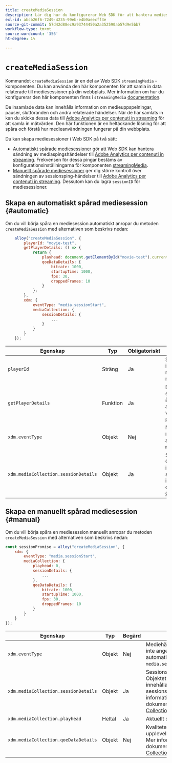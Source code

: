 ```yaml
---
title: createMediaSession
description: Lär dig hur du konfigurerar Web SDK för att hantera mediesessioner automatiskt
exl-id: abcb26f6-7249-4235-99eb-e4b9aeecff3e
source-git-commit: 57d42d88ec9a93744450a2a352590ab57d9e5bb7
workflow-type: tm+mt
source-wordcount: '356'
ht-degree: 1%

---
```


# `createMediaSession`

Kommandot `createMediaSession` är en del av Web SDK `streamingMedia` -komponenten. Du kan använda den här komponenten för att samla in data relaterade till mediesessioner på din webbplats. Mer information om hur du konfigurerar den här komponenten finns i `streamingMedia` [documentation](configure/streamingmedia.md).

De insamlade data kan innehålla information om medieuppspelningar, pauser, slutföranden och andra relaterade händelser. När de har samlats in kan du skicka dessa data till [Adobe Analytics per contenuti in streaming](https://experienceleague.adobe.com/en/docs/media-analytics/using/media-overview) för att samla in mätvärden. Den här funktionen är en heltäckande lösning för att spåra och förstå hur medieanvändningen fungerar på din webbplats.

Du kan skapa mediesessioner i Web SDK på två sätt:

* [Automatiskt spårade mediesessioner](#automatic) gör att Web SDK kan hantera sändning av mediaspingshändelser till [Adobe Analytics per contenuti in streaming](https://experienceleague.adobe.com/en/docs/media-analytics/using/media-overview). Frekvensen för dessa pingar bestäms av konfigurationsinställningarna för komponenten [streamingMedia](configure/streamingmedia.md).
* [Manuellt spårade mediesessioner](#manual) ger dig större kontroll över sändningen av sessionsping-händelser till [Adobe Analytics per contenuti in streaming](https://experienceleague.adobe.com/en/docs/media-analytics/using/media-overview). Dessutom kan du lagra `sessionID` för mediesessioner.

## Skapa en automatiskt spårad mediesession {#automatic}

Om du vill börja spåra en mediesession automatiskt anropar du metoden `createMediaSession` med alternativen som beskrivs nedan:

```javascript
    alloy("createMediaSession", {
        playerId: "movie-test",
        getPlayerDetails: () => {
            return {
                playhead: document.getElementById("movie-test").currentTime,
                qoeDataDetails: {
                    bitrate: 1000,
                    startupTime: 1000,
                    fps: 30,
                    droppedFrames: 10
                }
            };
        },
        xdm: {
            eventType: "media.sessionStart",
            mediaCollection: {
                sessionDetails: {
                    ...
                }
            }
        }
    });
```

| Egenskap | Typ | Obligatoriskt | Beskrivning |
|---------|----------|---------|---------|
| `playerId` | Sträng | Ja | Spelar-ID, en unik identifierare som representerar mediesessionen. |
| `getPlayerDetails` | Funktion | Ja | En funktion som returnerar spelarinformationen. Den här återanropsfunktionen anropas av Web SDK innan varje mediahändelse för `playerId` som anges. |
| `xdm.eventType ` | Objekt | Nej | Mediehändelsetypen. Om det inte anges ställs den automatiskt in på `media.sessionStart`. |
| `xdm.mediaCollection.sessionDetails` | Objekt | Ja | Sessionsinformationsobjektet. Objektet `sessionDetails` ska innehålla egenskaper för sessionsinformation. Mer information finns i dokumentationen för [Media Collection-schemat](../../xdm/data-types/media-collection-details.md). |


## Skapa en manuellt spårad mediesession {#manual}

Om du vill börja spåra en mediesession manuellt anropar du metoden `createMediaSession` med alternativen som beskrivs nedan:

```javascript
const sessionPromise = alloy("createMediaSession", {
    xdm: {
        eventType: "media.sessionStart",
        mediaCollection: {
            playhead: 0,
            sessionDetails: {
                ...
            },
            qoeDataDetails: {
                bitrate: 1000,
                startupTime: 1000,
                fps: 30,
                droppedFrames: 10
            }
        }
    }
});
```

| Egenskap | Typ | Begärd | Beskrivning |
|---------|----------|---------|---------|
| `xdm.eventType` | Objekt | Nej | Mediehändelsetypen. Om den inte anges anges den automatiskt till `media.sessionStart`. |
| `xdm.mediaCollection.sessionDetails` | Objekt | Ja | Sessionsinformationsobjektet. Objektet `sessionDetails` ska innehålla egenskaper för sessionsinformation. Mer information finns i dokumentationen för [Media Collection-schemat](../../xdm/data-types/media-collection-details.md). |
| `xdm.mediaCollection.playhead` | Heltal | Ja | Aktuellt spelhuvud. |
| `xdm.mediaCollection.qoeDataDetails` | Objekt | Nej | Kvaliteten på upplevelsedatainformationen. Mer information finns i dokumentationen för [Media Collection-schemat](../../xdm/data-types/media-collection-details.md). |
